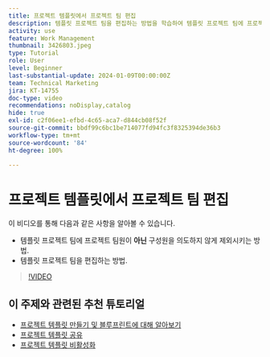 ```yaml
---
title: 프로젝트 템플릿에서 프로젝트 팀 편집
description: 템플릿 프로젝트 팀을 편집하는 방법을 학습하여 템플릿 프로젝트 팀에 프로젝트 팀원을 의도하지 않게 제외시킵니다.
activity: use
feature: Work Management
thumbnail: 3426803.jpeg
type: Tutorial
role: User
level: Beginner
last-substantial-update: 2024-01-09T00:00:00Z
team: Technical Marketing
jira: KT-14755
doc-type: video
recommendations: noDisplay,catalog
hide: true
exl-id: c2f06ee1-efbd-4c65-aca7-d844cb08f52f
source-git-commit: bbdf99c6bc1be714077fd94fc3f8325394de36b3
workflow-type: tm+mt
source-wordcount: '84'
ht-degree: 100%

---
```


# 프로젝트 템플릿에서 프로젝트 팀 편집

이 비디오를 통해 다음과 같은 사항을 알아볼 수 있습니다.

* 템플릿 프로젝트 팀에 프로젝트 팀원이 **아닌** 구성원을 의도하지 않게 제외시키는 방법.
* 템플릿 프로젝트 팀을 편집하는 방법.

>[!VIDEO](https://video.tv.adobe.com/v/3426803/?quality=12&learn=on&enablevpops=1)

## 이 주제와 관련된 추천 튜토리얼

* [프로젝트 템플릿 만들기 및 블루프린트에 대해 알아보기](/help/manage-work/create-and-manage-project-templates/create-a-project-template.md)
* [프로젝트 템플릿 공유](/help/manage-work/create-and-manage-project-templates/share-a-project-template.md)
* [프로젝트 템플릿 비활성화](/help/manage-work/create-and-manage-project-templates/deactivate-a-project-template.md)
